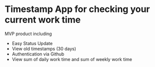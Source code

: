 # Timestamp App for checking your current work time

MVP product including
- Easy Status Update
- View old timestamps (30 days)
- Authentication via Github
- View sum of daily work time and sum of weekly work time
